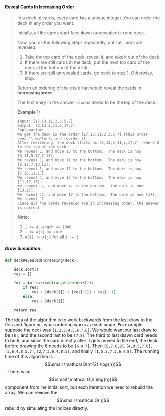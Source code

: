 #### Reveal Cards In Increasing Order

> In a deck of cards, every card has a unique integer.  You can order the deck in any order you want.
>
> Initially, all the cards start face down \(unrevealed\) in one deck.
>
> Now, you do the following steps repeatedly, until all cards are revealed:
>
> 1. Take the top card of the deck, reveal it, and take it out of the deck.
> 2. If there are still cards in the deck, put the next top card of the deck at the bottom of the deck.
> 3. If there are still unrevealed cards, go back to step 1.  Otherwise, stop.
>
> Return an ordering of the deck that would reveal the cards in **increasing order.**
>
> The first entry in the answer is considered to be the top of the deck.
>
> **Example 1:**
>
> ```
> Input: [17,13,11,2,3,5,7]
> Output: [2,13,3,11,5,17,7]
> Explanation: 
> We get the deck in the order [17,13,11,2,3,5,7] (this order doesn't matter), and reorder it.
> After reordering, the deck starts as [2,13,3,11,5,17,7], where 2 is the top of the deck.
> We reveal 2, and move 13 to the bottom.  The deck is now [3,11,5,17,7,13].
> We reveal 3, and move 11 to the bottom.  The deck is now [5,17,7,13,11].
> We reveal 5, and move 17 to the bottom.  The deck is now [7,13,11,17].
> We reveal 7, and move 13 to the bottom.  The deck is now [11,17,13].
> We reveal 11, and move 17 to the bottom.  The deck is now [13,17].
> We reveal 13, and move 17 to the bottom.  The deck is now [17].
> We reveal 17.
> Since all the cards revealed are in increasing order, the answer is correct.
> ```
>
> **Note:**
>
> 1. `1 <= A.length <= 1000`
> 2. `1 <= A[i] <= 10^6`
> 3. `A[i] != A[j]` for all `i != j`

##### Draw Simulation:

```py
def deckRevealedIncreasing(deck):

    deck.sort()
    res = []

    for i in reversed(range(len(deck))):
        if res:
            res = [deck[i]] + [res[-1]] + res[:-1]
        else:
            res = [deck[i]]

    return res
```

The idea of the algorithm is to work backwards from the last draw to the first and figure out what ordering works at each stage. For example, suppose the deck was `[1,2,3,4,5,6,7,8]`. We would want our last draw to be `[8]`, and the second last to be `[7,8]`. The third to last drawn card needs to be 6, and since the card directly after it gets moved to the end, the deck before drawing the 6 needs to be `[6,8,7]`. Then `[5,7,6,8]`, `[4,8,5,7,6]`, `[3,6,4,8,5,7]`, `[2,7,3,6,4,8,5]`, and finally `[1,5,2,7,3,6,4,8]`. The running time of this algorithm is $$\small \mathcal O(n^{2} \log{n})$$. There is an $$\small \mathcal O(n \log{n})$$ component from the initial sort, but each iteration we need to rebuild the array. We can remove the $$\small \mathcal O(n)$$ rebuild by simulating the indices directly. 

